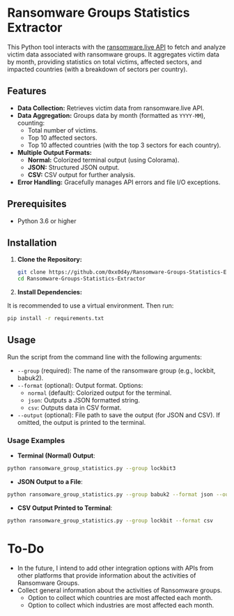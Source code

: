# Ransomware Groups Statistics Extractor

This Python tool interacts with the [ransomware.live API](https://ransomware.live/) to fetch and analyze victim data associated with ransomware groups. It aggregates victim data by month, providing statistics on total victims, affected sectors, and impacted countries (with a breakdown of sectors per country).

## Features

- **Data Collection:** Retrieves victim data from ransomware.live API.
- **Data Aggregation:** Groups data by month (formatted as `YYYY-MM`), counting:
  - Total number of victims.
  - Top 10 affected sectors.
  - Top 10 affected countries (with the top 3 sectors for each country).
- **Multiple Output Formats:**
  - **Normal:** Colorized terminal output (using Colorama).
  - **JSON:** Structured JSON output.
  - **CSV:** CSV output for further analysis.
- **Error Handling:** Gracefully manages API errors and file I/O exceptions.

## Prerequisites

- Python 3.6 or higher

## Installation

1. **Clone the Repository:**

   ```bash
   git clone https://github.com/0xx0d4y/Ransomware-Groups-Statistics-Extractor.git
   cd Ransomware-Groups-Statistics-Extractor
   ```

2. **Install Dependencies:**

It is recommended to use a virtual environment. Then run:

```bash
pip install -r requirements.txt
```

## Usage

Run the script from the command line with the following arguments:

- `--group` (required): The name of the ransomware group (e.g., lockbit, babuk2).
- `--format` (optional): Output format. Options:
    - `normal` (default): Colorized output for the terminal.
    - `json`: Outputs a JSON formatted string.
    - `csv`: Outputs data in CSV format.
- `--output` (optional): File path to save the output (for JSON and CSV). If omitted, the output is printed to the terminal.

### Usage Examples

- **Terminal (Normal) Output**:

```bash
python ransomware_group_statistics.py --group lockbit3
```

- **JSON Output to a File**:

```bash
python ransomware_group_statistics.py --group babuk2 --format json --output output.json
```

- **CSV Output Printed to Terminal**:

```bash
python ransomware_group_statistics.py --group lockbit --format csv
```

# To-Do

- In the future, I intend to add other integration options with APIs from other platforms that provide information about the activities of Ransomware Groups.
- Collect general information about the activities of Ransomware groups.
    - Option to collect which countries are most affected each month.
    - Option to collect which industries are most affected each month.
